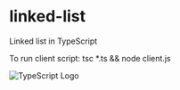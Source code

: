 # linked-list

Linked list in TypeScript 

To run client script: tsc *.ts && node client.js

![TypeScript Logo](https://upload.wikimedia.org/wikipedia/commons/4/4c/Typescript_logo_2020.svg)
